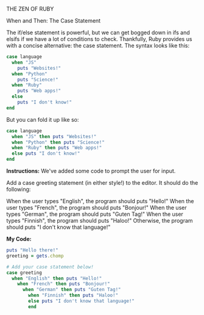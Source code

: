 THE ZEN OF RUBY

When and Then: The Case Statement

The if/else statement is powerful, but we can get bogged down in ifs and elsifs if we have a lot of conditions to check. Thankfully, Ruby provides us with a concise alternative: the case statement. The syntax looks like this:
```ruby
case language
  when "JS"
    puts "Websites!"
  when "Python"
    puts "Science!"
  when "Ruby"
    puts "Web apps!"
  else
    puts "I don't know!"
end
```
But you can fold it up like so:
```ruby
case language
  when "JS" then puts "Websites!"
  when "Python" then puts "Science!"
  when "Ruby" then puts "Web apps!"
  else puts "I don't know!"
end
```
**Instructions:**
We've added some code to prompt the user for input.

Add a case greeting statement (in either style!) to the editor. It should do the following:

When the user types "English", the program should puts "Hello!"
When the user types "French", the program should puts "Bonjour!"
When the user types "German", the program should puts "Guten Tag!"
When the user types "Finnish", the program should puts "Haloo!"
Otherwise, the program should puts "I don't know that language!"

**My Code:**
```ruby
puts "Hello there!"
greeting = gets.chomp

# Add your case statement below!
case greeting
  when "English" then puts "Hello!"
    when "French" then puts "Bonjour!"
      when "German" then puts "Guten Tag!"
        when "Finnish" then puts "Haloo!"
        else puts "I don't know that language!"
        end
```
